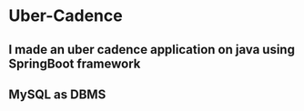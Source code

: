 # Uber-Cadence
## I made an uber cadence application on java using SpringBoot framework
## MySQL as DBMS

